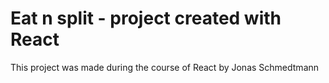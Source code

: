 # Eat n split - project created with React

This project was made during the course of React by Jonas Schmedtmann
